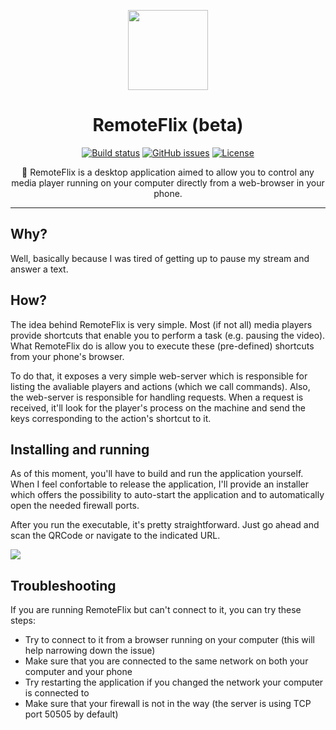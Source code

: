 <div align="center">
  
  [<img width=128 height=128 src="https://github.com/schdck/RemoteFlix/blob/master/Other/icon.png?raw=true">](https://github.com/schdck/RemoteFlix)

  # RemoteFlix  (beta)
  
 [![Build status](https://ci.appveyor.com/api/projects/status/5ue8gqox9da69e0w/branch/master?svg=true)](https://ci.appveyor.com/project/schdck/remoteflix/branch/master)
 [![GitHub issues](https://img.shields.io/github/issues/schdck/RemoteFlix.svg)](https://github.com/schdck/RemoteFlix/issues)
 [![License](https://img.shields.io/github/license/schdck/RemoteFlix.svg)](https://github.com/schdck/RemoteFlix/blob/master/LICENSE)
 
  :cinema: RemoteFlix is a desktop application aimed to allow you to control any <br> media player running on your computer directly from a web-browser in your phone.
</div>

<hr>

## Why?
Well, basically because I was tired of getting up to pause my stream and answer a text.

## How?
The idea behind RemoteFlix is very simple. Most (if not all) media players provide shortcuts that enable you to perform a task (e.g. pausing the video). What RemoteFlix do is allow you to execute these (pre-defined) shortcuts from your phone's browser.

To do that, it exposes a very simple web-server which is responsible for listing the avaliable players and actions (which we call commands). Also, the web-server is responsible for handling requests. When a request is received, it'll look for the player's process on the machine and send the keys corresponding to the action's shortcut to it.

## Installing and running
As of this moment, you'll have to build and run the application yourself. When I feel confortable to release the application, I'll provide an installer which offers the possibility to auto-start the application and to automatically open the needed firewall ports.

After you run the executable, it's pretty straightforward. Just go ahead and scan the QRCode or navigate to the indicated URL.

[<img src="https://github.com/schdck/RemoteFlix/blob/master/Other/Screenshots/MainScreen.png?raw=true">]()

## Troubleshooting
If you are running RemoteFlix but can't connect to it, you can try these steps:

* Try to connect to it from a browser running on your computer (this will help narrowing down the issue)
* Make sure that you are connected to the same network on both your computer and your phone
* Try restarting the application if you changed the network your computer is connected to
* Make sure that your firewall is not in the way (the server is using TCP port 50505 by default)
